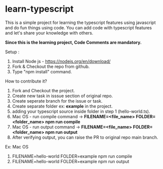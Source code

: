 # learn-typescript
This is a simple project for learning the typescript features using javascript and do fun things using code.
You can add code with typescript features and let's share your knowledge with others. 

**Since this is the learning project, Code Comments are mandatory.**

Setup :
1. Install Node js - https://nodejs.org/en/download/
2. Fork & Checkout the repo from github.
3. Type "npm install" command.

How to contribute it?
1. Fork and Checkout the project.
2. Create new task in isssue section of original repo. 
3. Create seperate branch for the issue or task.
4. Create separate folder ex: **example** in the project.
5. adding your typescript source inside folder in step 1 (hello-world.ts).
6. Mac OS - run compile command -> **FILENAME=<file_name> FOLDER=<folder_name> npm run compile**
7. Mac OS - run output command ->  **FILENAME=<file_name> FOLDER=<folder_name> npm run output**
8. After verifying output, you can raise the PR to original repo main branch. 

Ex:  Mac OS
1. FILENAME=hello-world FOLDER=example npm run compile
2. FILENAME=hello-world FOLDER=example npm run output
